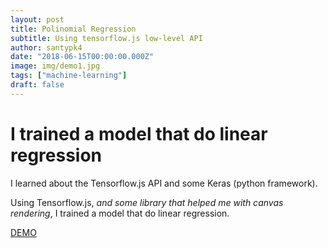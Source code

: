 ```yaml
---
layout: post
title: Polinomial Regression
subtitle: Using tensorflow.js low-level API
author: santypk4
date: "2018-06-15T00:00:00.000Z"
image: img/demo1.jpg
tags: ["machine-learning"]
draft: false
---
```

  # I trained a model that do linear regression
  <!-- end -->

  I learned about the Tensorflow.js API and some Keras (python framework).

  Using Tensorflow.js, _and some library that helped me with canvas rendering_, I trained a model that do linear regression.

  [DEMO](https://santiq.github.io/linear-regression-tensor-flow)
